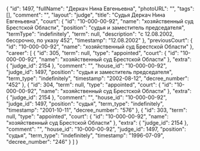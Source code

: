 {
    "id": 1497,
    "fullName": "Деркач Нина Евгеньевна",
    "photoURL": "",
    "tags": [],
    "comment": "",
    "layout": "judge",
    "title": "Судья Деркач Нина Евгеньевна",
    "court": {
        "id": "10-000-00-92",
        "name": "хозяйственный суд Брестской Области",
        "position": "судья и заместитель председателя",
        "termType": "indefinitely",
        "term": null,
        "description": "c 12.08.2002, бессрочно, по указу 452",
        "timestamp": "12.08.2002"
    },
    "previousCourt": {
        "id": "10-000-00-92",
        "name": "хозяйственный суд Брестской Области"
    },
    "career": [
        {
            "id": 305,
            "term": null,
            "type": "appointed",
            "court": {
                "id": "10-000-00-92",
                "name": "хозяйственный суд Брестской Области"
            },
            "extra": {
                "judge_id": 2154
            },
            "comment": "",
            "house_id": "10-000-00-92",
            "judge_id": 1497,
            "position": "судья и заместитель председателя",
            "term_type": "indefinitely",
            "timestamp": "2002-08-12",
            "decree_number": "452"
        },
        {
            "id": 304,
            "term": null,
            "type": "appointed",
            "court": {
                "id": "10-000-00-92",
                "name": "хозяйственный суд Брестской Области"
            },
            "extra": {
                "judge_id": 2154
            },
            "comment": "",
            "house_id": "10-000-00-92",
            "judge_id": 1497,
            "position": "судья",
            "term_type": "indefinitely",
            "timestamp": "2001-10-11",
            "decree_number": "576"
        },
        {
            "id": 303,
            "term": null,
            "type": "appointed",
            "court": {
                "id": "10-000-00-92",
                "name": "хозяйственный суд Брестской Области"
            },
            "extra": {
                "judge_id": 2154
            },
            "comment": "",
            "house_id": "10-000-00-92",
            "judge_id": 1497,
            "position": "судья",
            "term_type": "indefinitely",
            "timestamp": "1996-07-09",
            "decree_number": "246"
        }
    ]
}